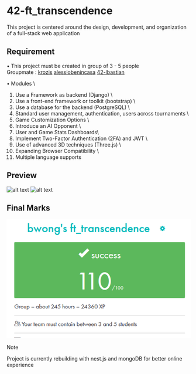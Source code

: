 # 42-ft_transcendence

This project is centered around the design, development, and organization of a full-stack web application

## Requirement

• This project must be created in group of 3 - 5 people\
 Groupmate :
[krozis](https://github.com/krozis)
[alessiobenincasa](https://github.com/alessiobenincasa)
[42-lbastian](https://github.com/42-lbastian)

• Modules \

1.  Use a Framework as backend (Django) \
2.  Use a front-end framework or toolkit (bootstrap) \
3.  Use a database for the backend (PostgreSQL) \
4.  Standard user management, authentication, users across tournaments \
5.  Game Customization Options \
6.  Introduce an AI Opponent \
7.  User and Game Stats Dashboards\
8.  Implement Two-Factor Authentication (2FA) and JWT \
9.  Use of advanced 3D techniques (Three.js) \
10. Expanding Browser Compatibility \
11. Multiple language supports

## Preview

![alt text](ft_02.gif)
![alt text](ft_01.gif)

## Final Marks

![alt text](ft_transcendence.png)

> [!NOTE]
> Project is currently rebuilding with nest.js and mongoDB for better online experience
